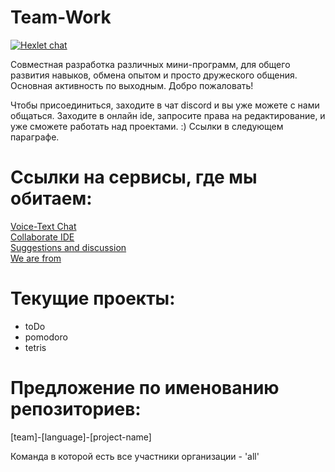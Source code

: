 # Team-Work
[![Hexlet chat](http://slack-ru.hexlet.io/badge.svg)](http://slack-ru.hexlet.io)

Совместная разработка различных мини-программ, для общего развития навыков, обмена опытом и просто дружеского общения.
Основная активность по выходным.
Добро пожаловать!

Чтобы присоединиться, заходите в чат discord и вы уже можете с нами общаться. Заходите в онлайн ide, запросите права на редактирование, и уже сможете работать над проектами. :) 
Ссылки в следующем параграфе.

# Ссылки на сервисы, где мы обитаем:
[Voice-Text Chat]( https://discord.gg/010fiN1PSmgyYYTpE "Voice-Text Chat" )  
[Collaborate IDE]( https://ide.c9.io/maoeye/team-work "Collaborate IDE" )  
[Suggestions and discussion]( https://docs.google.com/document/d/1DVodXTh74F5PpmeisH0U6spxYkeVhBnbHk4i1qhjdDQ/edit?usp=sharing "Suggestions and discussion" )  
[We are from]( https://hexlet-ru.slack.com "We are from")
  
# Текущие проекты:
* toDo
* pomodoro
* tetris

# Предложение по именованию репозиториев:
[team]-[language]-[project-name]

Команда в которой есть все участники организации - 'all'
